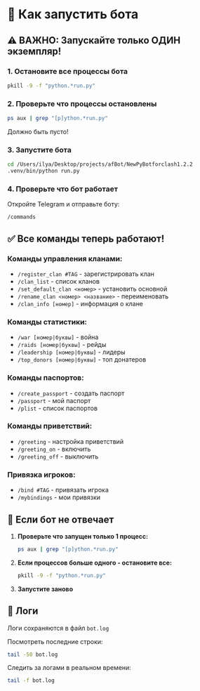 # 🚀 Как запустить бота

## ⚠️ ВАЖНО: Запускайте только ОДИН экземпляр!

### 1. Остановите все процессы бота

```bash
pkill -9 -f "python.*run.py"
```

### 2. Проверьте что процессы остановлены

```bash
ps aux | grep "[p]ython.*run.py"
```

Должно быть пусто!

### 3. Запустите бота

```bash
cd /Users/ilya/Desktop/projects/afBot/NewPyBotforclash1.2.2
.venv/bin/python run.py
```

### 4. Проверьте что бот работает

Откройте Telegram и отправьте боту:
```
/commands
```

## ✅ Все команды теперь работают!

### Команды управления кланами:
- `/register_clan #TAG` - зарегистрировать клан
- `/clan_list` - список кланов
- `/set_default_clan <номер>` - установить основной
- `/rename_clan <номер> <название>` - переименовать
- `/clan_info [номер]` - информация о клане

### Команды статистики:
- `/war [номер|буквы]` - война
- `/raids [номер|буквы]` - рейды
- `/leadership [номер|буквы]` - лидеры
- `/top_donors [номер|буквы]` - топ донатеров

### Команды паспортов:
- `/create_passport` - создать паспорт
- `/passport` - мой паспорт
- `/plist` - список паспортов

### Команды приветствий:
- `/greeting` - настройка приветствий
- `/greeting_on` - включить
- `/greeting_off` - выключить

### Привязка игроков:
- `/bind #TAG` - привязать игрока
- `/mybindings` - мои привязки

## 🐛 Если бот не отвечает

1. **Проверьте что запущен только 1 процесс:**
   ```bash
   ps aux | grep "[p]ython.*run.py"
   ```

2. **Если процессов больше одного - остановите все:**
   ```bash
   pkill -9 -f "python.*run.py"
   ```

3. **Запустите заново**

## 📝 Логи

Логи сохраняются в файл `bot.log`

Посмотреть последние строки:
```bash
tail -50 bot.log
```

Следить за логами в реальном времени:
```bash
tail -f bot.log
```

